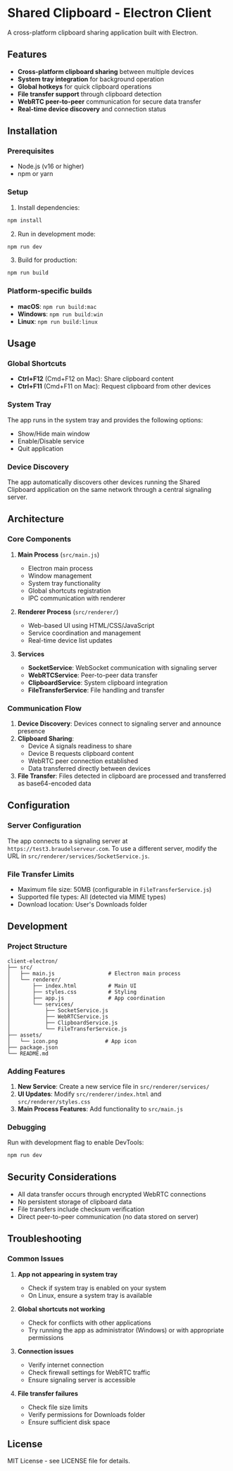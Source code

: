 # Shared Clipboard - Electron Client

A cross-platform clipboard sharing application built with Electron.

## Features

- **Cross-platform clipboard sharing** between multiple devices
- **System tray integration** for background operation
- **Global hotkeys** for quick clipboard operations
- **File transfer support** through clipboard detection
- **WebRTC peer-to-peer** communication for secure data transfer
- **Real-time device discovery** and connection status

## Installation

### Prerequisites

- Node.js (v16 or higher)
- npm or yarn

### Setup

1. Install dependencies:
```bash
npm install
```

2. Run in development mode:
```bash
npm run dev
```

3. Build for production:
```bash
npm run build
```

### Platform-specific builds

- **macOS**: `npm run build:mac`
- **Windows**: `npm run build:win`
- **Linux**: `npm run build:linux`

## Usage

### Global Shortcuts

- **Ctrl+F12** (Cmd+F12 on Mac): Share clipboard content
- **Ctrl+F11** (Cmd+F11 on Mac): Request clipboard from other devices

### System Tray

The app runs in the system tray and provides the following options:
- Show/Hide main window
- Enable/Disable service
- Quit application

### Device Discovery

The app automatically discovers other devices running the Shared Clipboard application on the same network through a central signaling server.

## Architecture

### Core Components

1. **Main Process** (`src/main.js`)
   - Electron main process
   - Window management
   - System tray functionality
   - Global shortcuts registration
   - IPC communication with renderer

2. **Renderer Process** (`src/renderer/`)
   - Web-based UI using HTML/CSS/JavaScript
   - Service coordination and management
   - Real-time device list updates

3. **Services**
   - **SocketService**: WebSocket communication with signaling server
   - **WebRTCService**: Peer-to-peer data transfer
   - **ClipboardService**: System clipboard integration
   - **FileTransferService**: File handling and transfer

### Communication Flow

1. **Device Discovery**: Devices connect to signaling server and announce presence
2. **Clipboard Sharing**: 
   - Device A signals readiness to share
   - Device B requests clipboard content
   - WebRTC peer connection established
   - Data transferred directly between devices
3. **File Transfer**: Files detected in clipboard are processed and transferred as base64-encoded data

## Configuration

### Server Configuration

The app connects to a signaling server at `https://test3.braudelserveur.com`. To use a different server, modify the URL in `src/renderer/services/SocketService.js`.

### File Transfer Limits

- Maximum file size: 50MB (configurable in `FileTransferService.js`)
- Supported file types: All (detected via MIME types)
- Download location: User's Downloads folder

## Development

### Project Structure

```
client-electron/
├── src/
│   ├── main.js                 # Electron main process
│   └── renderer/
│       ├── index.html          # Main UI
│       ├── styles.css          # Styling
│       ├── app.js              # App coordination
│       └── services/
│           ├── SocketService.js
│           ├── WebRTCService.js
│           ├── ClipboardService.js
│           └── FileTransferService.js
├── assets/
│   └── icon.png               # App icon
├── package.json
└── README.md
```

### Adding Features

1. **New Service**: Create a new service file in `src/renderer/services/`
2. **UI Updates**: Modify `src/renderer/index.html` and `src/renderer/styles.css`
3. **Main Process Features**: Add functionality to `src/main.js`

### Debugging

Run with development flag to enable DevTools:
```bash
npm run dev
```

## Security Considerations

- All data transfer occurs through encrypted WebRTC connections
- No persistent storage of clipboard data
- File transfers include checksum verification
- Direct peer-to-peer communication (no data stored on server)

## Troubleshooting

### Common Issues

1. **App not appearing in system tray**
   - Check if system tray is enabled on your system
   - On Linux, ensure a system tray is available

2. **Global shortcuts not working**
   - Check for conflicts with other applications
   - Try running the app as administrator (Windows) or with appropriate permissions

3. **Connection issues**
   - Verify internet connection
   - Check firewall settings for WebRTC traffic
   - Ensure signaling server is accessible

4. **File transfer failures**
   - Check file size limits
   - Verify permissions for Downloads folder
   - Ensure sufficient disk space

## License

MIT License - see LICENSE file for details.
